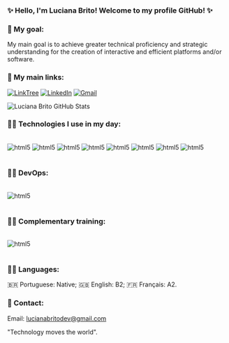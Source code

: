 ### ✨ Hello, I'm Luciana Brito! Welcome to my profile GitHub! ✨


### 📍 My goal:

My main goal is to achieve greater technical proficiency and strategic understanding for the creation of interactive and efficient platforms and/or software.


### 🔗 My main links:

[![LinkTree](https://img.shields.io/badge/linktree-39E09B?style=for-the-badge&logo=linktree&logoColor=white)](https://linktr.ee/TeacherLucianaBrito)
[![LinkedIn](https://img.shields.io/badge/LinkedIn-0077B5?style=for-the-badge&logo=linkedin&logoColor=white)](https://www.linkedin.com/in/luciana-brito-60a307237/)
[![Gmail](https://img.shields.io/badge/Gmail-D14836?style=for-the-badge&logo=gmail&logoColor=white)](https://accounts.google.com/signin/v2/challenge/pwd?continue=https%3A%2F%2Fmail.google.com%2Fmail%2F&emr=1&flowEntry=ServiceLogin&flowName=GlifWebSignIn&ltmpl=default&ltmplcache=2&osid=1&passive=true&rm=false&scc=1&service=mail&ss=1&ifkv=AXo7B7VdGBoNP8Yu2KxA-9qnM4fTlDeZjvlmEkQx72v6jgDN3SRwlI1I74qBIdyukNa0KIO4n1rcJw&cid=1&navigationDirection=forward&TL=AGEVcSQpYViTM2soSnH94OKW377jpmRHHked5zP4EdSai2crt_cA6jSAkPjEybHh)


![Luciana Brito GitHub Stats](https://github-readme-stats.vercel.app/api?username=LucianaBritoDev&show_icons=true&theme=dracula)


### 👩‍💻 Technologies I use in my day:

<div style="display: inline_block"><br/>
<img align="center" alt="html5" src="https://img.shields.io/badge/HTML5-E34F26?style=for-the-badge&logo=html5&logoColor=white" />
<img align="center" alt="html5" src="https://img.shields.io/badge/CSS-239120?&style=for-the-badge&logo=css3&logoColor=white" />
<!-- <img align="center" alt="html5" src="https://img.shields.io/badge/C%2B%2B-00599C?style=for-the-badge&logo=c%2B%2B&logoColor=white" /> -->
<img align="center" alt="html5" src="https://img.shields.io/badge/Bootstrap-563D7C?style=for-the-badge&logo=bootstrap&logoColor=white" />
<img align="center" alt="html5" src="https://img.shields.io/badge/JavaScript-323330?style=for-the-badge&logo=javascript&logoColor=F7DF1E" />
<img align="center" alt="html5" src="https://img.shields.io/badge/TypeScript-007ACC?style=for-the-badge&logo=typescript&logoColor=white" />
<img align="center" alt="html5" src="https://img.shields.io/badge/jQuery-0769AD?style=for-the-badge&logo=jquery&logoColor=white" />  
<img align="center" alt="html5" src="https://img.shields.io/badge/Node.js-43853D?style=for-the-badge&logo=node.js&logoColor=white" />
<img align="center" alt="html5" src="https://img.shields.io/badge/React-20232A?style=for-the-badge&logo=react&logoColor=61DAFB" />
<!-- <img align="center" alt="html5" src="https://img.shields.io/badge/MongoDB-4EA94B?style=for-the-badge&logo=mongodb&logoColor=white" /> -->
<!-- <img align="center" alt="html5" src="https://img.shields.io/badge/PostgreSQL-316192?style=for-the-badge&logo=postgresql&logoColor=white" /> -->
<!-- <img align="center" alt="html5" src="https://img.shields.io/badge/MySQL-00000F?style=for-the-badge&logo=mysql&logoColor=white" /> -->

</div><br/>


### 👩‍💻 DevOps:
<div style="display: inline_block"><br/>
<img align="center" alt="html5" src="https://img.shields.io/badge/GitHub-100000?style=for-the-badge&logo=github&logoColor=white" />
</div><br/>


### 👩‍💻 Complementary training:
<div style="display: inline_block"><br/>
<img align="center" alt="html5" src="https://img.shields.io/badge/Udemy-EC5252?style=for-the-badge&logo=Udemy&logoColor=white" />
</div><br/>


### 👩‍💻 Languages:
🇧🇷 Portuguese: Native;
🇬🇧 English: B2;
🇫🇷 Français: A2.


### 📧 Contact:
Email: lucianabritodev@gmail.com




"Technology moves the world".

